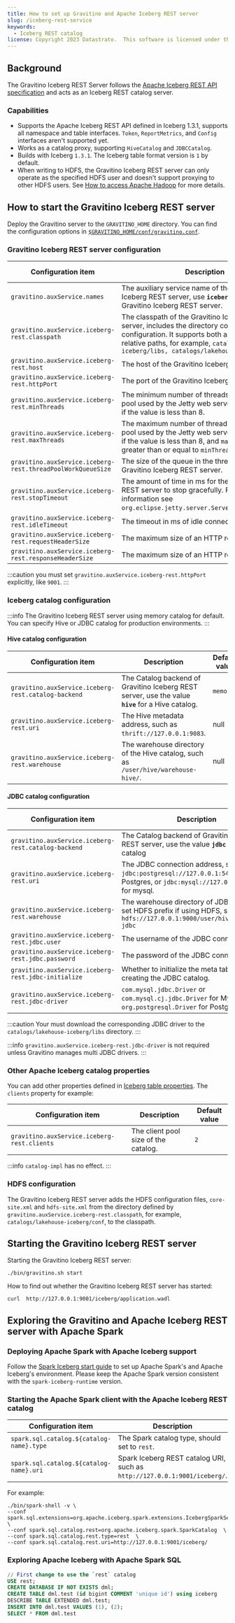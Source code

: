 ```yaml
---
title: How to set up Gravitino and Apache Iceberg REST server
slug: /iceberg-rest-service
keywords:
  - Iceberg REST catalog
license: Copyright 2023 Datastrato.  This software is licensed under the Apache License version 2.
---
```


## Background

The Gravitino Iceberg REST Server follows the [Apache Iceberg REST API specification](https://github.com/apache/iceberg/blob/main/open-api/rest-catalog-open-api.yaml) and acts as an Iceberg REST catalog server.

### Capabilities

- Supports the Apache Iceberg REST API defined in Iceberg 1.3.1, supports all namespace and table interfaces. `Token`, `ReportMetrics`, and `Config` interfaces aren't supported yet.
- Works as a catalog proxy, supporting `HiveCatalog` and `JDBCCatalog`.
- Builds with Iceberg `1.3.1`. The Iceberg table format version is `1` by default.
- When writing to HDFS, the Gravitino Iceberg REST server can only operate as the specified HDFS user and
  doesn't support proxying to other HDFS users. See [How to access Apache Hadoop](gravitino-server-config) for more details.

## How to start the Gravitino Iceberg REST server

Deploy the Gravitino server to the `GRAVITINO_HOME` directory. You can find the configuration options in [`$GRAVITINO_HOME/conf/gravitino.conf`](gravitino-server-config).

### Gravitino Iceberg REST server configuration

| Configuration item                                          | Description                                                                                                                                                                                                                                       | Default value                                                                | Since Version |
|-------------------------------------------------------------|---------------------------------------------------------------------------------------------------------------------------------------------------------------------------------------------------------------------------------------------------|------------------------------------------------------------------------------|---------------|
| `gravitino.auxService.names`                                | The auxiliary service name of the Gravitino Iceberg REST server, use **`iceberg-rest`** for the Gravitino Iceberg REST server.                                                                                                                    | null                                                                         | 0.2.0         |
| `gravitino.auxService.iceberg-rest.classpath`               | The classpath of the Gravitino Iceberg REST server, includes the directory containing jars and configuration. It supports both absolute paths and relative paths, for example, `catalogs/lakehouse-iceberg/libs, catalogs/lakehouse-iceberg/conf` | null                                                                         | 0.2.0         |
| `gravitino.auxService.iceberg-rest.host`                    | The host of the Gravitino Iceberg REST server.                                                                                                                                                                                                    | `0.0.0.0`                                                                    | 0.2.0         |
| `gravitino.auxService.iceberg-rest.httpPort`                | The port of the Gravitino Iceberg REST server.                                                                                                                                                                                                    | `8090`                                                                       | 0.2.0         |
| `gravitino.auxService.iceberg-rest.minThreads`              | The minimum number of threads in the thread pool used by the Jetty web server. `minThreads` is 8 if the value is less than 8.                                                                                                                     | `Math.max(Math.min(Runtime.getRuntime().availableProcessors() * 2, 100), 8)` | 0.2.0         |
| `gravitino.auxService.iceberg-rest.maxThreads`              | The maximum number of threads in the thread pool used by the Jetty web server. `maxThreads` is 8 if the value is less than 8, and `maxThreads` must be greater than or equal to `minThreads`.                                                     | `Math.max(Runtime.getRuntime().availableProcessors() * 4, 400)`              | 0.2.0         |
| `gravitino.auxService.iceberg-rest.threadPoolWorkQueueSize` | The size of the queue in the thread pool used by Gravitino Iceberg REST server.                                                                                                                                                                   | `100`                                                                        | 0.2.0         |
| `gravitino.auxService.iceberg-rest.stopTimeout`             | The amount of time in ms for the Gravitino Iceberg REST server to stop gracefully. For more information see `org.eclipse.jetty.server.Server#setStopTimeout`.                                                                                     | `30000`                                                                      | 0.2.0         |
| `gravitino.auxService.iceberg-rest.idleTimeout`             | The timeout in ms of idle connections.                                                                                                                                                                                                            | `30000`                                                                      | 0.2.0         |
| `gravitino.auxService.iceberg-rest.requestHeaderSize`       | The maximum size of an HTTP request.                                                                                                                                                                                                              | `131072`                                                                     | 0.2.0         |
| `gravitino.auxService.iceberg-rest.responseHeaderSize`      | The maximum size of an HTTP response.                                                                                                                                                                                                             | `131072`                                                                     | 0.2.0         |

:::caution
you must set `gravitino.auxService.iceberg-rest.httpPort` explicitly, like `9001`.
:::

### Iceberg catalog configuration

:::info
The Gravitino Iceberg REST server using memory catalog for default. You can specify Hive or JDBC catalog for production environments.
:::

#### Hive catalog configuration

| Configuration item                                  | Description                                                                                        | Default value | Since Version |
|-----------------------------------------------------|----------------------------------------------------------------------------------------------------|---------------|---------------|
| `gravitino.auxService.iceberg-rest.catalog-backend` | The Catalog backend of Gravitino Iceberg REST server, use the value **`hive`** for a Hive catalog. | `memory`      | 0.2.0         |
| `gravitino.auxService.iceberg-rest.uri`             | The Hive metadata address, such as `thrift://127.0.0.1:9083`.                                      | null          | 0.2.0         |
| `gravitino.auxService.iceberg-rest.warehouse `      | The warehouse directory of the Hive catalog, such as `/user/hive/warehouse-hive/`.                 | null          | 0.2.0         |

#### JDBC catalog configuration

| Configuration item                                  | Description                                                                                                                        | Default value | Since Version |
|-----------------------------------------------------|------------------------------------------------------------------------------------------------------------------------------------|---------------|---------------|
| `gravitino.auxService.iceberg-rest.catalog-backend` | The Catalog backend of Gravitino Iceberg REST server, use the value **`jdbc`** for a JDBC catalog                                  | `memory`      | 0.2.0         |
| `gravitino.auxService.iceberg-rest.uri`             | The JDBC connection address, such as `jdbc:postgresql://127.0.0.1:5432` for Postgres, or `jdbc:mysql://127.0.0.1:3306/` for mysql. | null          | 0.2.0         |
| `gravitino.auxService.iceberg-rest.warehouse `      | The warehouse directory of JDBC catalog, set HDFS prefix if using HDFS, such as `hdfs://127.0.0.1:9000/user/hive/warehouse-jdbc`   | null          | 0.2.0         |
| `gravitino.auxService.iceberg-rest.jdbc.user`       | The username of the JDBC connection.                                                                                               | null          | 0.2.0         |
| `gravitino.auxService.iceberg-rest.jdbc.password`   | The password of the JDBC connection.                                                                                               | null          | 0.2.0         |
| `gravitino.auxService.iceberg-rest.jdbc-initialize` | Whether to initialize the meta tables when creating the JDBC catalog.                                                              | `true`        | 0.2.0         |
| `gravitino.auxService.iceberg-rest.jdbc-driver`     | `com.mysql.jdbc.Driver` or `com.mysql.cj.jdbc.Driver` for MySQL, `org.postgresql.Driver` for PostgreSQL                            | null          | 0.3.0         |

:::caution
Your must download the corresponding JDBC driver to the `catalogs/lakehouse-iceberg/libs` directory.
:::

:::info
`gravitino.auxService.iceberg-rest.jdbc-driver` is not required unless Gravitino manages multi JDBC drivers.
:::

### Other Apache Iceberg catalog properties

You can add other properties defined in [Iceberg table properties](https://iceberg.apache.org/docs/1.3.1/configuration/). 
The `clients` property for example:

| Configuration item                          | Description                          | Default value |
|---------------------------------------------|--------------------------------------|---------------|
| `gravitino.auxService.iceberg-rest.clients` | The client pool size of the catalog. | `2`           |

:::info
`catalog-impl` has no effect.
:::

### HDFS configuration

The Gravitino Iceberg REST server adds the HDFS configuration files, `core-site.xml` and `hdfs-site.xml` from the directory defined by `gravitino.auxService.iceberg-rest.classpath`, for example, `catalogs/lakehouse-iceberg/conf`, to the classpath.

## Starting the Gravitino Iceberg REST server

Starting the Gravitino Iceberg REST server:

```shell
./bin/gravitino.sh start
```

How to find out whether the Gravitino Iceberg REST server has started:

```shell
curl  http://127.0.0.1:9001/iceberg/application.wadl
```

## Exploring the Gravitino and Apache Iceberg REST server with Apache Spark

### Deploying Apache Spark with Apache Iceberg support

Follow the [Spark Iceberg start guide](https://iceberg.apache.org/docs/latest/getting-started/) to set up Apache Spark's and Apache Iceberg's environment. Please keep the Apache Spark version consistent with the `spark-iceberg-runtime` version.

### Starting the Apache Spark client with the Apache Iceberg REST catalog

| Configuration item                       | Description                                                               |
|------------------------------------------|---------------------------------------------------------------------------|
| `spark.sql.catalog.${catalog-name}.type` | The Spark catalog type, should set to `rest`.                             |
| `spark.sql.catalog.${catalog-name}.uri`  | Spark Iceberg REST catalog URI, such as `http://127.0.0.1:9001/iceberg/`. |

For example:

```shell
./bin/spark-shell -v \
--conf spark.sql.extensions=org.apache.iceberg.spark.extensions.IcebergSparkSessionExtensions \
--conf spark.sql.catalog.rest=org.apache.iceberg.spark.SparkCatalog  \
--conf spark.sql.catalog.rest.type=rest  \
--conf spark.sql.catalog.rest.uri=http://127.0.0.1:9001/iceberg/
```

### Exploring Apache Iceberg with Apache Spark SQL

```sql
// First change to use the `rest` catalog
USE rest;
CREATE DATABASE IF NOT EXISTS dml;
CREATE TABLE dml.test (id bigint COMMENT 'unique id') using iceberg
DESCRIBE TABLE EXTENDED dml.test;
INSERT INTO dml.test VALUES (1), (2);
SELECT * FROM dml.test
```
